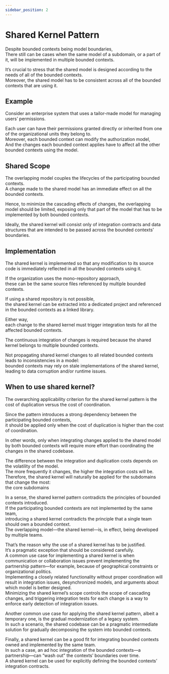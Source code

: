 ```yaml
---
sidebar_position: 2
---
```


# Shared Kernel Pattern

Despite bounded contexts being model boundaries,  
There still can be cases when the same model of a subdomain, or a part of it, will be implemented in multiple bounded contexts.

It’s crucial to stress that the shared model is designed according to the needs of all of the bounded contexts.  
Moreover, the shared model has to be consistent across all of the bounded contexts that are using it.

## Example

Consider an enterprise system that uses a tailor-made model for managing users’ permissions.

Each user can have their permissions granted directly or inherited from one of the organizational units they belong to.  
Moreover, each bounded context can modify the authorization model,  
And the changes each bounded context applies have to affect all the other bounded contexts using the model.

## Shared Scope

The overlapping model couples the lifecycles of the participating bounded contexts.  
A change made to the shared model has an immediate effect on all the bounded contexts.

Hence, to minimize the cascading effects of changes, the overlapping model should be limited, exposing only that part of the model that has to be implemented by both bounded contexts.

Ideally, the shared kernel will consist only of integration contracts and data structures that are intended to be passed across the bounded contexts’ boundaries.

## Implementation

The shared kernel is implemented so that any modification to its source code is immediately reflected in all the bounded contexts using it.

If the organization uses the mono-repository approach,  
these can be the same source files referenced by multiple bounded contexts.

If using a shared repository is not possible,  
the shared kernel can be extracted into a dedicated project and referenced in the bounded contexts as a linked library.

Either way,  
each change to the shared kernel must trigger integration tests for all the affected bounded contexts.

The continuous integration of changes is required because the shared kernel belongs to multiple bounded contexts.

Not propagating shared kernel changes to all related bounded contexts leads to inconsistencies in a model:  
bounded contexts may rely on stale implementations of the shared kernel,  
leading to data corruption and/or runtime issues.

## When to use shared kernel?

The overarching applicability criterion for the shared kernel pattern is the cost of duplication versus the cost of coordination.

Since the pattern introduces a strong dependency between the participating bounded contexts,  
it should be applied only when the cost of duplication is higher than the cost of coordination.

In other words, only when integrating changes applied to the shared model by both bounded contexts will require more effort than coordinating the changes in the shared codebase.

The difference between the integration and duplication costs depends on the volatility of the model.  
The more frequently it changes, the higher the integration costs will be.  
Therefore, the shared kernel will naturally be applied for the subdomains that change the most:  
the core subdomains

In a sense, the shared kernel pattern contradicts the principles of bounded contexts introduced.  
If the participating bounded contexts are not implemented by the same team,  
introducing a shared kernel contradicts the principle that a single team should own a bounded context.  
The overlapping model—the shared kernel—is, in effect, being developed by multiple teams.

That’s the reason why the use of a shared kernel has to be justified.  
It’s a pragmatic exception that should be considered carefully.  
A common use case for implementing a shared kernel is when communication or collaboration issues prevent implementing the partnership pattern—for example, because of geographical constraints or organizational politics.  
Implementing a closely related functionality without proper coordination will result in integration issues, desynchronized models, and arguments about which model is better designed.  
Minimizing the shared kernel’s scope controls the scope of cascading changes, and triggering integration tests for each change is a way to enforce early detection of integration issues.

Another common use case for applying the shared kernel pattern, albeit a temporary one, is the gradual modernization of a legacy system.  
In such a scenario, the shared codebase can be a pragmatic intermediate solution for gradually decomposing the system into bounded contexts.

Finally, a shared kernel can be a good fit for integrating bounded contexts owned and implemented by the same team.  
In such a case, an ad hoc integration of the bounded contexts—a partnership—can “wash out” the contexts’ boundaries over time.  
A shared kernel can be used for explicitly defining the bounded contexts’ integration contracts.
